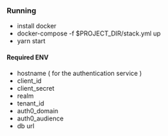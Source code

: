 ### Running

- install docker
- docker-compose -f $PROJECT_DIR/stack.yml up
- yarn start


#### Required ENV

- hostname ( for the authentication service )
- client_id
- client_secret
- realm
- tenant_id
- auth0_domain
- auth0_audience
- db url
